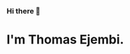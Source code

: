 ### Hi there 👋
# I'm Thomas Ejembi.


<!--
**Newtdev/Newtdev** is a ✨ _special_ ✨ repository because its `README.md` (this file) appears on your GitHub profile.

